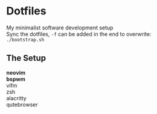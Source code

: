 # Dotfiles
My minimalist software development setup  
Sync the dotfiles, `-f` can be added in the end to overwrite:  
`./bootstrap.sh`  

## The Setup
**neovim**  
**bspwm**  
vifm  
zsh  
alacritty  
qutebrowser  
